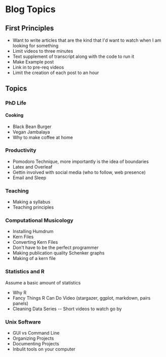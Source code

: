 # Blog Topics 

## First Principles

* Want to write articles that are the kind that I'd want to watch when I am looking for something
* Limit videos to three minutes 
* Text supplement of transcript along with the code to run it 
* Make Example post 
* Link in to pre-req videos
* Limit the creation of each post to an hour

## Topics 

### PhD Life

#### Cooking 

* Black Bean Burger
* Vegan Jambalaya 
* Why to make coffee at home

### Productivity 

* Pomodoro Technique, more importantly is the idea of boundaries 
* Latex and Overleaf 
* Gettin involved with social media (who to follow, web presence) 
* Email and Sleep 

### Teaching

* Making a syllabus
* Teaching principles 

### Computational Musicology 

* Installing Humdrum 
* Kern Files 
* Converting Kern Files
* Don't have to be the perfect programmer
* Making publication quality Schenker graphs 
* Making of a kern file 

### Statistics and R

Assume a basic amount of statistics

* Why R
* Fancy Things R Can Do Video (stargazer, ggplot, markdown, pairs panels) 
* Cleaning Data Series -- Short videos to watch go by 

### Unix Software 

* GUI vs Command Line 
* Organizing Projects
* Documenting Projects 
* Inbulit tools on your computer
